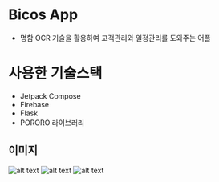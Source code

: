 # Bicos App
- 명함 OCR 기술을 활용하여 고객관리와 일정관리를 도와주는 어플

# 사용한 기술스택
- Jetpack Compose
- Firebase
- Flask
- PORORO 라이브러리

## 이미지

![alt text](https://github.com/danielmbutler/Photo_Notes/blob/master/res/calendar.png)
![alt text](https://github.com/danielmbutler/Photo_Notes/blob/master/res/login.png)
![alt text](https://github.com/danielmbutler/Photo_Notes/blob/master/res/memo.png)
